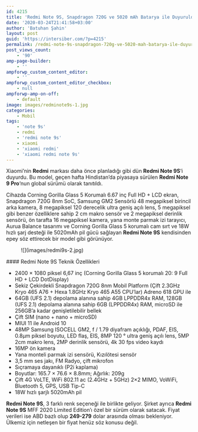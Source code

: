 ```yaml
---
id: 4215
title: 'Redmi Note 9S, Snapdragon 720G ve 5020 mAh Batarya ile Duyuruldu'
date: '2020-03-24T21:41:58+03:00'
author: 'Batuhan Şahin'
layout: post
guid: 'https://intersiber.com/?p=4215'
permalink: /redmi-note-9s-snapdragon-720g-ve-5020-mah-batarya-ile-duyuruldu/
post_views_count:
    - '90'
amp-page-builder:
    - ''
ampforwp_custom_content_editor:
    - ''
ampforwp_custom_content_editor_checkbox:
    - null
ampforwp-amp-on-off:
    - default
image: images/redminote9s-1.jpg
categories:
    - Mobil
tags:
    - 'note 9s'
    - redmi
    - 'redmi note 9s'
    - xiaomi
    - 'xiaomi redmi'
    - 'xiaomi redmi note 9s'
---
```


Xiaomi’nin **Redmi** markası daha önce planladığı gibi dün **Redmi Note 9S**‘i duyurdu. Bu model, geçen hafta Hindistan’da piyasaya sürülen **Redmi Note 9 Pro**‘nun global sürümü olarak tanıtıldı.

Cihazda Corning Gorilla Glass 5 Korumalı 6.67 inç Full HD + LCD ekran, Snapdragon 720G 8nm SoC, Samsung GM2 Sensörlü 48 megapiksel birincil arka kamera, 8 megapiksel 120 derecelik ultra geniş açılı lens, 5 megapiksel gibi benzer özelliklere sahip 2 cm makro sensör ve 2 megapiksel derinlik sensörü, ön tarafta 16 megapiksel kamera, yana monte parmak izi tarayıcı, Aurua Balance tasarımı ve Corning Gorilla Glass 5 korumalı cam sırt ve 18W hızlı şarj desteği ile 5020mAh pil gücü sağlayan **Redmi Note 9S** kendisinden epey söz ettirecek bir model gibi görünüyor.

<figure class="wp-block-image size-full">![](images/redmi9s-2.jpg)</figure>#### Redmi Note 9S Teknik Özellikleri

- 2400 × 1080 piksel 6,67 inç (Corning Gorilla Glass 5 korumalı 20: 9 Full HD + LCD DotDisplay)
- Sekiz Çekirdekli Snapdragon 720G 8nm Mobil Platform (Çift 2.3GHz Kryo 465 A76 + Hexa 1.8GHz Kryo 465 A55 CPU’lar) Adreno 618 GPU ile
- 64GB (UFS 2.1) depolama alanına sahip 4GB LPPDDR4x RAM, 128GB (UFS 2.1) depolama alanına sahip 6GB (LPPDDR4x) RAM, microSD ile 256GB’a kadar genişletilebilir bellek
- Çift SIM (nano + nano + microSD)
- MIUI 11 ile Android 10
- 48MP Samsung ISOCELL GM2, f / 1.79 diyafram açıklığı, PDAF, EIS, 0.8μm piksel boyutu, LED flaş, EIS, 8MP 120 ° ultra geniş açılı lens, 5MP 2cm makro lens, 2MP derinlik sensörü, 4k 30 fps video kaydı
- 16MP ön kamera
- Yana monteli parmak izi sensörü, Kızılötesi sensör
- 3,5 mm ses jakı, FM Radyo, çift mikrofon
- Sıçramaya dayanıklı (P2i kaplama)
- Boyutlar: 165.7 × 76.6 × 8.8mm; Ağırlık: 209g
- Çift 4G VoLTE, WiFi 802.11 ac (2.4GHz + 5GHz) 2×2 MIMO, VoWiFi, Bluetooth 5, GPS, USB Tip-C
- 18W hızlı şarjlı 5020mAh pil

**Redmi Note 9S**, 3 farklı renk seçeneği ile birlikte geliyor. Şirket ayrıca **Redmi Note 9S** MFF 2020 Limited Edition’ı özel bir sürüm olarak satacak. Fiyat verileri ise ABD bazlı olup **249-279** dolar arasında olması bekleniyor. Ülkemiz için netleşen bir fiyat henüz söz konusu değil.